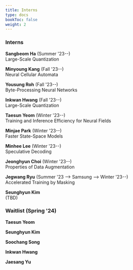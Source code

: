 ```yaml
---
title: Interns
type: docs
bookToc: false
weight: 2
---
```


### **Interns**  

**Sangbeom Ha** (Summer '23--)  
Large-Scale Quantization  

**Minyoung Kang** (Fall '23--)  
Neural Cellular Automata  

**Yousung Roh** (Fall '23--)  
Byte-Processing Neural Networks  

**Inkwan Hwang** (Fall '23--)  
Large-Scale Quantization  

**Taesun Yeom** (Winter '23--)  
Training and Inference Efficiency for Neural Fields

**Minjae Park** (Winter '23--)  
Faster State-Space Models

**Minhee Lee** (Winter '23--)  
Speculative Decoding

**Jeonghyun Choi** (Winter '23--)  
Properties of Data Augmentation

**Jegwang Ryu** (Summer '23 --> Samsung --> Winter '23--)  
Accelerated Training by Masking

**Seunghyun Kim**  
(TBD)

  

### **Waitlist (Spring '24)**  
**Taesun Yeom**  

**Seunghyun Kim**  

**Soochang Song**  

**Inkwan Hwang**  

**Jaesang Yu**  